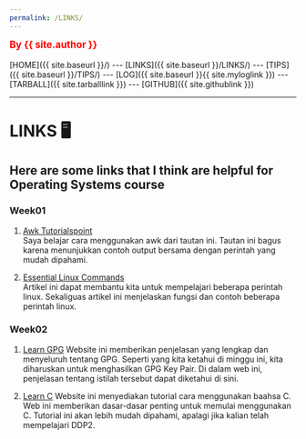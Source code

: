 ```yaml
---
permalink: /LINKS/
---
```


<span style="color:red; font-weight:bold; font-size:larger;">By {{ site.author }}</span>
<br><br>
[HOME]({{ site.baseurl }}/) ---
[LINKS]({{ site.baseurl }}/LINKS/) ---
[TIPS]({{ site.baseurl }}/TIPS/) ---
[LOG]({{ site.baseurl }}{{ site.myloglink }}) ---
[TARBALL]({{ site.tarballlink }}) ---
[GITHUB]({{ site.githublink }})
<br>
<hr>

# LINKS 🖥
## Here are some links that I think are helpful for Operating Systems course

### Week01
1. [Awk Tutorialspoint](https://www.tutorialspoint.com/awk/index.htm)  
Saya belajar cara menggunakan awk dari tautan ini. Tautan ini bagus karena menunjukkan contoh output bersama dengan perintah yang mudah dipahami.

2. [Essential Linux Commands](https://linuxhint.com/100_essential_linux_commands)  
Artikel ini dapat membantu kita untuk mempelajari beberapa perintah linux. Sekaliguas artikel ini menjelaskan fungsi dan contoh beberapa perintah linux.

### Week02

1. [Learn GPG](https://www.privex.io/articles/what-is-gpg)
Website ini memberikan penjelasan yang lengkap dan menyeluruh tentang GPG. Seperti yang kita ketahui di minggu ini, kita diharuskan untuk menghasilkan GPG Key Pair. Di dalam web ini, penjelasan tentang istilah tersebut dapat diketahui di sini.

2. [Learn C](https://www.freecodecamp.org/news/the-c-beginners-handbook/)
Website ini menyediakan tutorial cara menggunakan baahsa C. Web ini memberikan dasar-dasar penting untuk memulai menggunakan C. Tutorial ini akan lebih mudah dipahami, apalagi jika kalian telah mempelajari DDP2.

